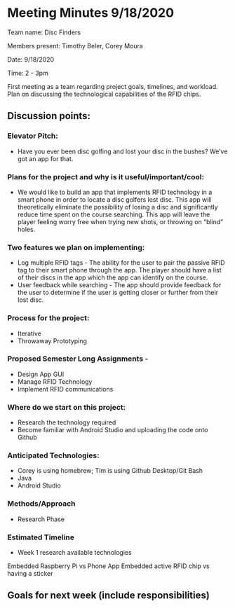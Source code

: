 # Meeting Minutes 9/18/2020

Team name: Disc Finders

Members present: Timothy Beler, Corey Moura

Date: 9/18/2020

Time: 2 - 3pm

First meeting as a team regarding project goals, timelines, and workload. Plan on discussing the technological capabilities of the RFID chips. 

## Discussion points: 

### Elevator Pitch:
- Have you ever been disc golfing and lost your disc in the bushes?  We’ve got an app for that.

### Plans for the project and why is it useful/important/cool:
- We would like to build an app that implements RFID technology in a smart phone in order to locate a disc golfers lost disc.  This app will theoretically eliminate the possibility of losing a disc and significantly reduce time spent on the course searching.  This app will leave the player feeling worry free when trying new shots, or throwing on “blind” holes.

### Two features we plan on implementing:
- Log multiple RFID tags - The ability for the user to pair the passive RFID tag to their smart phone through the app.  The player should have a list of their discs in the app which the app can identify on the course.
- User feedback while searching - The app should provide feedback for the user to determine if the user is getting closer or further from their lost disc.

### Process for the project:
- Iterative 
- Throwaway Prototyping

### Proposed Semester Long Assignments - 
- Design App GUI
- Manage RFID Technology
- Implement RFID communications

### Where do we start on this project:
- Research the technology required
- Become familiar with Android Studio and uploading the code onto Github

### Anticipated Technologies:
- Corey is using homebrew; Tim is using Github Desktop/Git Bash
- Java
- Android Studio

### Methods/Approach
- Research Phase

### Estimated Timeline
- Week 1 research available technologies

Embedded Raspberry Pi vs Phone App
Embedded active RFID chip vs having a sticker



## Goals for next week (include responsibilities)

